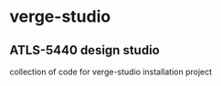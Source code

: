 # verge-studio
## ATLS-5440 design studio

collection of code for verge-studio installation project
